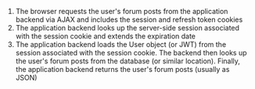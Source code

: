 1. The browser requests the user's forum posts from the application backend via AJAX and includes the session and refresh token cookies
1. The application backend looks up the server-side session associated with the session cookie and extends the expiration date
1. The application backend loads the User object (or JWT) from the session associated with the session cookie. The backend then looks up the user's forum posts from the database (or similar location). Finally, the application backend returns the user's forum posts (usually as JSON)